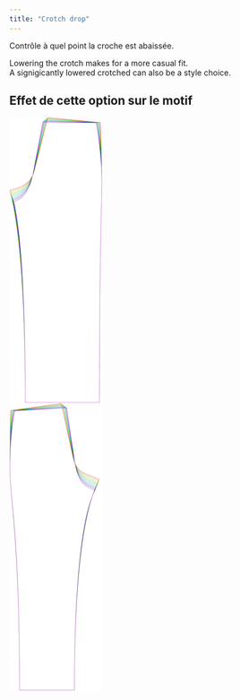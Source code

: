 ```yaml
---
title: "Crotch drop"
---
```


Contrôle à quel point la croche est abaissée.

Lowering the crotch makes for a more casual fit.  
A signigicantly lowered crotched can also be a style choice.

## Effet de cette option sur le motif

![Cette image montre l'effet de cette option en superposant plusieurs variantes qui ont une valeur différente pour cette option](titan_crotchdrop_sample.svg "Effet de cette option sur le modèle")
